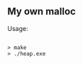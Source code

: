 <!DOCTYPE html>
<html>
<head>
<link rel="stylesheet" href="bluestyle.css">
</head>
<body>

<h2>My own malloc</h2> 
Usage:
<pre><code>
> make
> ./heap.exe
</code></pre>
</body>
</html>
